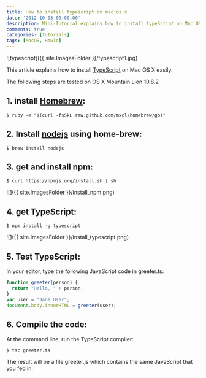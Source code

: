 ```yaml
---
title: How to install typescript on mac os x
date: '2012-10-03 00:00:00'
description: Mini-Tutorial explains how to install typeScript on Mac OS X easily
comments: true
categories: [Tutorials]
tags: [MacOS, HowTo]
---
```



![typescript]({{ site.ImagesFolder }}/typescript1.jpg)


This article explains how to install [TypeScript][2] on Mac OS X easily.

The following steps are tested on OS X Mountain Lion 10.8.2 

## 1. install [Homebrew][3]:

```shell
$ ruby -e "$(curl -fsSkL raw.github.com/mxcl/homebrew/go)"
```

## 2. Install [nodejs][4] using home-brew:

```shell
$ brew install nodejs
```

## 3. get and install npm:

```shell
$ curl https://npmjs.org/install.sh | sh
```

![]({{ site.ImagesFolder }}/install_npm.png)

## 4. get TypeScript:

```shell
$ npm install -g typescript
```

![]({{ site.ImagesFolder }}/install_typescript.png)

## 5. Test TypeScript:

In your editor, type the following JavaScript code in greeter.ts:

```typescript
function greeter(person) {
  return "Hello, " + person;
}    
var user = "Jane User";   
document.body.innerHTML = greeter(user);
```  
    

## 6. Compile the code:

At the command line, run the TypeScript compiler:

```shell
$ tsc greeter.ts
```

The result will be a file greeter.js which contains the same JavaScript that you fed in.

 [1]: http://cyounes.com/new/how-to-install-typescript-on-mac-os-x
 [2]: http://www.typescriptlang.org/ "TypeScript"
 [3]: http://mxcl.github.com/homebrew/
 [4]: http://nodejs.org